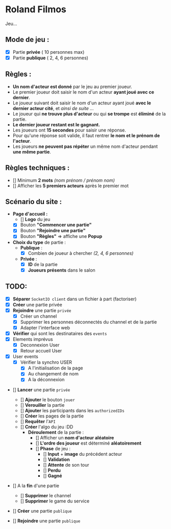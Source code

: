 # Roland Filmos

Jeu...

## Mode de jeu :
- [x] Partie **privée** ( 10 personnes max)
- [x] Partie **publique** ( 2, 4, 6 personnes)

## Règles :
- **Un nom d'acteur est donné** par le jeu au premier joueur.
- Le premier joueur doit saisir le nom d'un acteur **ayant joué avec ce dernier**.
- Le joueur suivant doit saisir le nom d'un acteur ayant joué **avec le dernier acteur cité**, et *ainsi de suite ...*
- Le joueur qui **ne trouve plus d'acteur** ou qui **se trompe** est **éliminé** de la partie.
- **Le dernier joueur restant est le gagnant.**
- Les joueurs ont **15 secondes** pour saisir une réponse.
- Pour qu'une réponse soit valide, il faut rentrer **le nom et le prénom de l'acteur**.
- Les joueurs **ne peuvent pas répéter** un même nom d'acteur pendant **une même partie**.

## Règles techniques :
- [] Minimum **2 mots** *(nom prénom / prénom nom)*
- [] Afficher les **5 premiers acteurs** après le premier mot

## Scénario du site :
- **Page d'accueil :**
    - [] **Logo** du jeu
    - [x] Bouton **"Commencer une partie"**
    - [x] Bouton **"Rejoindre une partie"**
    - [x] Bouton **"Règles"** => affiche une **Popup**
- **Choix du type** de partie :
    - **Publique** :
        - [x] Combien de joueur à chercher *(2, 4, 6 personnes)*
    - **Privée** :
        - [x] **ID** de la partie
        - [x] **Joueurs présents** dans le salon

## TODO:
- [x] **Séparer** `SocketIO client` dans un fichier à part (factoriser)
- [x] **Créer** une partie privée
- [x] **Rejoindre** une partie `privée`
    - [x] Créer un channel
    - [x] Supprimer les personnes déconnectés du channel et de la partie
    - [x] Adapter l'interface web
- [x] **Vérifier** qui sont les destinataires des `events`
- [x] Elements imprévus
    - [x] Deconnexion User
    - [x] Retour accueil User
- [x] User events
    - [x] Vérifier la synchro USER
        - [x] A l'initialisation de la page
        - [x] Au changement de nom
        - [x] A la déconnexion

- [] **Lancer** une partie `privée`
    - [] **Ajouter** le bouton `jouer`
    - [] **Verouiller** la partie
    - [] **Ajouter** les participants dans les `authorizedIDs`
    - [] **Créer** les pages de la partie
    - [] **Requêter** l'`API`
    - [] **Créer** l'algo du jeu :DD
        - **Déroulement** de la partie :
            - [] Afficher un **nom d'acteur aléatoire**
            - [] **L'ordre des joueur** est déterminé **aléatoirement**
            - [] **Phase** de jeu :
                - [] **Input** + **image** du précédent acteur
                - [] **Validation**
                - [] **Attente** de son tour
                - [] **Perdu**
                - [] **Gagné**

- [] A la **fin** d'une partie
    - [] **Supprimer** le channel
    - [] **Supprimer** le game du service
- [] **Créer** une partie `publique`
- [] **Rejoindre** une partie `publique`